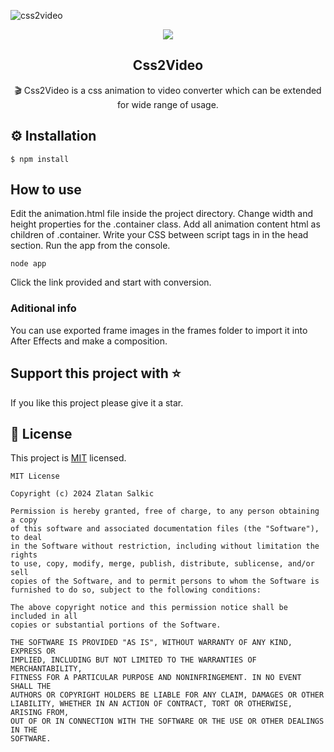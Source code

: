 ![css2video](https://github.com/zlatsal/css2video/assets/54914295/ce7808c6-eac4-4ca8-a75b-e1a03a90a3a5)
<p align="center">
  <img src="https://github.com/zlatsal/css2video/assets/54914295/ce7808c6-eac4-4ca8-a75b-e1a03a90a3a5">
</p>
<h2 align="middle">Css2Video</h2>

<p align="middle">🎬 Css2Video is a css animation to video converter which can be extended for wide range of usage.</p>

## ⚙️ Installation
```
$ npm install
```

## How to use

Edit the animation.html file inside the project directory. Change width and height properties for the .container class. Add all animation content html as children of .container. Write your CSS between script tags in in the head section. Run the app from the console.

```
node app
```
Click the link provided and start with conversion.

### Aditional info

You can use exported frame images in the frames folder to import it into After Effects and make a composition.

## Support this project with ⭐
If you like this project please give it a star.

## 📝 License

This project is [MIT](https://github.com/zlatsal/css2video/blob/main/LICENSE) licensed.

```
MIT License

Copyright (c) 2024 Zlatan Salkic

Permission is hereby granted, free of charge, to any person obtaining a copy
of this software and associated documentation files (the "Software"), to deal
in the Software without restriction, including without limitation the rights
to use, copy, modify, merge, publish, distribute, sublicense, and/or sell
copies of the Software, and to permit persons to whom the Software is
furnished to do so, subject to the following conditions:

The above copyright notice and this permission notice shall be included in all
copies or substantial portions of the Software.

THE SOFTWARE IS PROVIDED "AS IS", WITHOUT WARRANTY OF ANY KIND, EXPRESS OR
IMPLIED, INCLUDING BUT NOT LIMITED TO THE WARRANTIES OF MERCHANTABILITY,
FITNESS FOR A PARTICULAR PURPOSE AND NONINFRINGEMENT. IN NO EVENT SHALL THE
AUTHORS OR COPYRIGHT HOLDERS BE LIABLE FOR ANY CLAIM, DAMAGES OR OTHER
LIABILITY, WHETHER IN AN ACTION OF CONTRACT, TORT OR OTHERWISE, ARISING FROM,
OUT OF OR IN CONNECTION WITH THE SOFTWARE OR THE USE OR OTHER DEALINGS IN THE
SOFTWARE.
```

